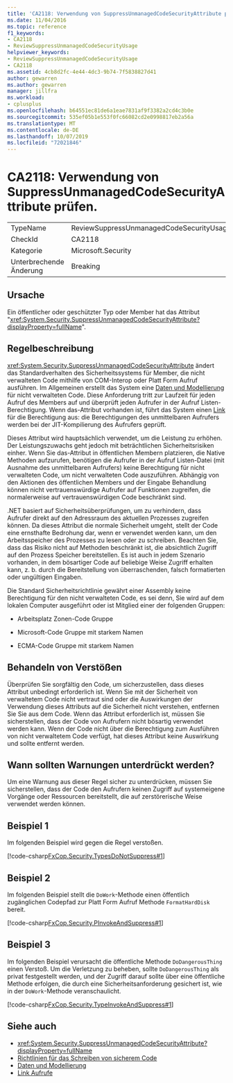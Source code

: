 ```yaml
---
title: 'CA2118: Verwendung von SuppressUnmanagedCodeSecurityAttribute prüfen.'
ms.date: 11/04/2016
ms.topic: reference
f1_keywords:
- CA2118
- ReviewSuppressUnmanagedCodeSecurityUsage
helpviewer_keywords:
- ReviewSuppressUnmanagedCodeSecurityUsage
- CA2118
ms.assetid: 4cb8d2fc-4e44-4dc3-9b74-7f5838827d41
author: gewarren
ms.author: gewarren
manager: jillfra
ms.workload:
- cplusplus
ms.openlocfilehash: b64551ec81de6a1eae7831af9f3382a2cd4c3b0e
ms.sourcegitcommit: 535ef05b1e553f0fc66082cd2e0998817eb2a56a
ms.translationtype: MT
ms.contentlocale: de-DE
ms.lasthandoff: 10/07/2019
ms.locfileid: "72021846"
---
```

# <a name="ca2118-review-suppressunmanagedcodesecurityattribute-usage"></a>CA2118: Verwendung von SuppressUnmanagedCodeSecurityAttribute prüfen.

|||
|-|-|
|TypeName|ReviewSuppressUnmanagedCodeSecurityUsage|
|CheckId|CA2118|
|Kategorie|Microsoft.Security|
|Unterbrechende Änderung|Breaking|

## <a name="cause"></a>Ursache

Ein öffentlicher oder geschützter Typ oder Member hat das Attribut "<xref:System.Security.SuppressUnmanagedCodeSecurityAttribute?displayProperty=fullName>".

## <a name="rule-description"></a>Regelbeschreibung

<xref:System.Security.SuppressUnmanagedCodeSecurityAttribute> ändert das Standardverhalten des Sicherheitssystems für Member, die nicht verwalteten Code mithilfe von COM-Interop oder Platt Form Aufruf ausführen. Im Allgemeinen erstellt das System eine [Daten und Modellierung](/dotnet/framework/data/index) für nicht verwalteten Code. Diese Anforderung tritt zur Laufzeit für jeden Aufruf des Members auf und überprüft jeden Aufrufer in der Aufruf Listen-Berechtigung. Wenn das-Attribut vorhanden ist, führt das System einen [Link](/dotnet/framework/misc/link-demands) für die Berechtigung aus: die Berechtigungen des unmittelbaren Aufrufers werden bei der JIT-Kompilierung des Aufrufers geprüft.

Dieses Attribut wird hauptsächlich verwendet, um die Leistung zu erhöhen. Der Leistungszuwachs geht jedoch mit beträchtlichen Sicherheitsrisiken einher. Wenn Sie das-Attribut in öffentlichen Membern platzieren, die Native Methoden aufzurufen, benötigen die Aufrufer in der Aufruf Listen-Datei (mit Ausnahme des unmittelbaren Aufrufers) keine Berechtigung für nicht verwalteten Code, um nicht verwalteten Code auszuführen. Abhängig von den Aktionen des öffentlichen Members und der Eingabe Behandlung können nicht vertrauenswürdige Aufrufer auf Funktionen zugreifen, die normalerweise auf vertrauenswürdigen Code beschränkt sind.

.NET basiert auf Sicherheitsüberprüfungen, um zu verhindern, dass Aufrufer direkt auf den Adressraum des aktuellen Prozesses zugreifen können. Da dieses Attribut die normale Sicherheit umgeht, stellt der Code eine ernsthafte Bedrohung dar, wenn er verwendet werden kann, um den Arbeitsspeicher des Prozesses zu lesen oder zu schreiben. Beachten Sie, dass das Risiko nicht auf Methoden beschränkt ist, die absichtlich Zugriff auf den Prozess Speicher bereitstellen. Es ist auch in jedem Szenario vorhanden, in dem bösartiger Code auf beliebige Weise Zugriff erhalten kann, z. b. durch die Bereitstellung von überraschenden, falsch formatierten oder ungültigen Eingaben.

Die Standard Sicherheitsrichtlinie gewährt einer Assembly keine Berechtigung für den nicht verwalteten Code, es sei denn, Sie wird auf dem lokalen Computer ausgeführt oder ist Mitglied einer der folgenden Gruppen:

- Arbeitsplatz Zonen-Code Gruppe

- Microsoft-Code Gruppe mit starkem Namen

- ECMA-Code Gruppe mit starkem Namen

## <a name="how-to-fix-violations"></a>Behandeln von Verstößen

Überprüfen Sie sorgfältig den Code, um sicherzustellen, dass dieses Attribut unbedingt erforderlich ist. Wenn Sie mit der Sicherheit von verwaltetem Code nicht vertraut sind oder die Auswirkungen der Verwendung dieses Attributs auf die Sicherheit nicht verstehen, entfernen Sie Sie aus dem Code. Wenn das Attribut erforderlich ist, müssen Sie sicherstellen, dass der Code von Aufrufern nicht bösartig verwendet werden kann. Wenn der Code nicht über die Berechtigung zum Ausführen von nicht verwaltetem Code verfügt, hat dieses Attribut keine Auswirkung und sollte entfernt werden.

## <a name="when-to-suppress-warnings"></a>Wann sollten Warnungen unterdrückt werden?

Um eine Warnung aus dieser Regel sicher zu unterdrücken, müssen Sie sicherstellen, dass der Code den Aufrufern keinen Zugriff auf systemeigene Vorgänge oder Ressourcen bereitstellt, die auf zerstörerische Weise verwendet werden können.

## <a name="example-1"></a>Beispiel 1

Im folgenden Beispiel wird gegen die Regel verstoßen.

[!code-csharp[FxCop.Security.TypesDoNotSuppress#1](../code-quality/codesnippet/CSharp/ca2118-review-suppressunmanagedcodesecurityattribute-usage_1.cs)]

## <a name="example-2"></a>Beispiel 2

Im folgenden Beispiel stellt die `DoWork`-Methode einen öffentlich zugänglichen Codepfad zur Platt Form Aufruf Methode `FormatHardDisk` bereit.

[!code-csharp[FxCop.Security.PInvokeAndSuppress#1](../code-quality/codesnippet/CSharp/ca2118-review-suppressunmanagedcodesecurityattribute-usage_2.cs)]

## <a name="example-3"></a>Beispiel 3

Im folgenden Beispiel verursacht die öffentliche Methode `DoDangerousThing` einen Verstoß. Um die Verletzung zu beheben, sollte `DoDangerousThing` als privat festgestellt werden, und der Zugriff darauf sollte über eine öffentliche Methode erfolgen, die durch eine Sicherheitsanforderung gesichert ist, wie in der `DoWork`-Methode veranschaulicht.

[!code-csharp[FxCop.Security.TypeInvokeAndSuppress#1](../code-quality/codesnippet/CSharp/ca2118-review-suppressunmanagedcodesecurityattribute-usage_3.cs)]

## <a name="see-also"></a>Siehe auch

- <xref:System.Security.SuppressUnmanagedCodeSecurityAttribute?displayProperty=fullName>
- [Richtlinien für das Schreiben von sicherem Code](/dotnet/standard/security/secure-coding-guidelines)
- [Daten und Modellierung](/dotnet/framework/data/index)
- [Link Aufrufe](/dotnet/framework/misc/link-demands)